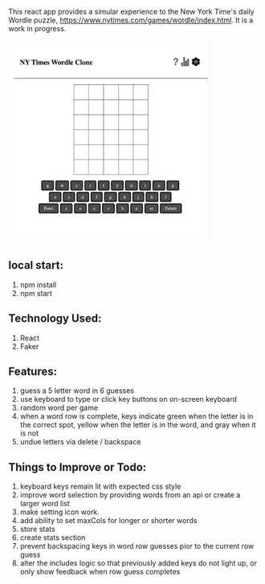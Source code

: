 This react app provides a simular experience to the New York Time's daily Wordle puzzle, https://www.nytimes.com/games/wordle/index.html. It is a work in progress.


<img src="./readme-image.png" alt="NY Times Wordle React Clone" height="400" width="400" style="vertical-align:top; margin:4px">

## local start:
1. npm install
2. npm start

## Technology Used:
1. React
2. Faker

## Features:
1. guess a 5 letter word in 6 guesses
2. use keyboard to type or click key buttons on on-screen keyboard
3. random word per game
4. when a word row is complete, keys indicate green when the letter is in the correct spot, yellow when the letter is in the word, and gray when it is not
5. undue letters via delete / backspace

## Things to Improve or Todo:
1. keyboard keys remain lit with expected css style
2. improve word selection by providing words from an api or create a larger word list
3. make setting icon work. 
4. add ability to set maxCols for longer or shorter words
5. store stats 
6. create stats section
7. prevent backspacing keys in word row guesses pior to the current row guess
8. alter the includes logic so that previously added keys do not light up, or only show feedback when row guess completes